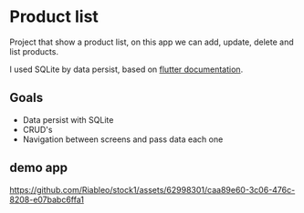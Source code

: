 # Product list

Project that show a product list, on this app we can add, update, delete and list products.

I used SQLite by data persist, based on [flutter documentation](https://docs.flutter.dev/cookbook/persistence/sqlite#1-add-the-dependencies "Link to example").

## Goals

- Data persist with SQLite
- CRUD's
- Navigation between screens and pass data each one

## demo app

https://github.com/Riableo/stock1/assets/62998301/caa89e60-3c06-476c-8208-e07babc6ffa1

